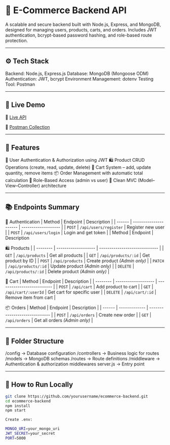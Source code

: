# 🛒 E-Commerce Backend API

A scalable and secure backend built with Node.js, Express, and MongoDB, designed for managing users, products, carts, and orders.
Includes JWT authentication, bcrypt-based password hashing, and role-based route protection.

---

## ⚙️ Tech Stack

Backend: Node.js, Express.js
Database: MongoDB (Mongoose ODM)
Authentication: JWT, bcrypt
Environment Management: dotenv
Testing Tool: Postman

---

## 🚀 Live Demo
🔗 [Live API](https://e-commerce-backend-eu4b.onrender.com)

🧪 [Postman Collection](https://vrushabhbhotmange01-5159632.postman.co/workspace/Vrushabh-Bhotmange's-Workspace~af3d36d0-36b4-4bf2-8033-3f2374248426/request/49645752-12d0dd39-6df2-4050-a3cf-25cb12e0760b?action=share&creator=49645752&ctx=documentation)

---

## 🧱 Features

👤 User Authentication & Authorization using JWT
🛍️ Product CRUD Operations (create, read, update, delete)
🛒 Cart System – add, update quantity, remove items
📦 Order Management with automatic total calculation
🔐 Role-Based Access (admin vs user)
🧠 Clean MVC (Model–View–Controller) architecture 

---

## 📚 Endpoints Summary

👤 Authentication
| Method | Endpoint              | Description         |
| ------ | --------------------- | ------------------- |
| `POST` | `/api/users/register` | Register new user   |
| `POST` | `/api/users/login`    | Login and get token |
| Method   | Endpoint            | Description

🛍️ Products        |
| -------- | ------------------- | ----------------------------- |
| `GET`    | `/api/products`     | Get all products              |
| `GET`    | `/api/products/:id` | Get product by ID             |
| `POST`   | `/api/products`     | Create product *(Admin only)* |
| `PATCH`  | `/api/products/:id` | Update product *(Admin only)* |
| `DELETE` | `/api/products/:id` | Delete product *(Admin only)* |

🛒 Cart
| Method   | Endpoint            | Description                |
| -------- | ------------------- | -------------------------- |
| `POST`   | `/api/cart`         | Add product to cart        |
| `GET`    | `/api/cart/:userId` | Get cart for specific user |
| `DELETE` | `/api/cart/:id`     | Remove item from cart      |

📦 Orders
| Method | Endpoint      | Description                   |
| ------ | ------------- | ----------------------------- |
| `POST` | `/api/orders` | Create new order              |
| `GET`  | `/api/orders` | Get all orders *(Admin only)* |

---

## 🧩 Folder Structure
/config         → Database configuration
/controllers    → Business logic for routes
/models         → MongoDB schemas
/routes         → Route definitions
/middleware     → Authentication & authorization middlewares
server.js       → Entry point


---

## 🧰 How to Run Locally
```bash
git clone https://github.com/yourusername/ecommerce-backend.git
cd ecommerce-backend
npm install
npm start

Create .env:

MONGO_URI=your_mongo_uri
JWT_SECRET=your_secret
PORT=5000
